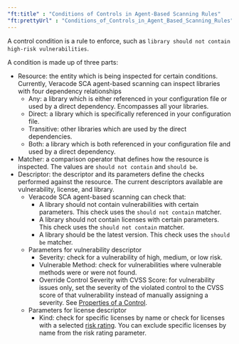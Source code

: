 ```yaml
---
"ft:title" : "Conditions of Controls in Agent-Based Scanning Rules"
"ft:prettyUrl" : "Conditions_of_Controls_in_Agent_Based_Scanning_Rules"
---
```


A control condition is a rule to enforce, such as `library should not contain high-risk vulnerabilities`.

A condition is made up of three parts:

-   Resource: the entity which is being inspected for certain conditions. Currently, Veracode SCA agent-based scanning can inspect libraries with four dependency relationships
    -   Any: a library which is either referenced in your configuration file or used by a direct dependency. Encompasses all your libraries.
    -   Direct: a library which is specifically referenced in your configuration file.
    -   Transitive: other libraries which are used by the direct dependencies.
    -   Both: a library which is both referenced in your configuration file and used by a direct dependency.
-   Matcher: a comparison operator that defines how the resource is inspected. The values are `should not contain` and `should be`.
-   Descriptor: the descriptor and its parameters define the checks performed against the resource. The current descriptors available are vulnerability, license, and library.
    -   Veracode SCA agent-based scanning can check that:
        -   A library should not contain vulnerabilities with certain parameters. This check uses the `should not contain` matcher.
        -   A library should not contain licenses with certain parameters. This check uses the `should not contain` matcher.
        -   A library should be the latest version. This check uses the `should be` matcher.
    -   Parameters for vulnerability descriptor
        -   Severity: check for a vulnerability of high, medium, or low risk.
        -   Vulnerable Method: check for vulnerabilities where vulnerable methods were or were not found.
        -   Override Control Severity with CVSS Score: for vulnerability issues only, set the severity of the violated control to the CVSS score of that vulnerability instead of manually assigning a severity. See [Properties of a Control](https://docs.veracode.com/r/Properties_of_Controls_in_Agent_Based_Scanning_Rules).
    -   Parameters for license descriptor
        -   Kind: check for specific licenses by name or check for licenses with a selected [risk rating](https://docs.veracode.com/r/c_integrated_license_agent). You can exclude specific licenses by name from the risk rating parameter.
